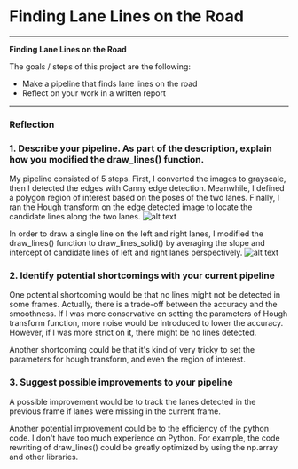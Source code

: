 # **Finding Lane Lines on the Road** 

---

**Finding Lane Lines on the Road**

The goals / steps of this project are the following:
* Make a pipeline that finds lane lines on the road
* Reflect on your work in a written report


[//]: # (Image References)

[image1]: ./examples/grayscale.jpg "Grayscale"

---

### Reflection

### 1. Describe your pipeline. As part of the description, explain how you modified the draw_lines() function.

My pipeline consisted of 5 steps. First, I converted the images to grayscale, then I detected the edges with Canny edge detection. Meanwhile, I defined a polygon region of interest based on the poses of the two lanes. Finally, I ran the Hough transform on the edge detected image to locate the candidate lines along the two lanes. 
![alt text](/Users/Joshua/CarND-LaneLines-P1/test_images_lines/lines_solidYellowCurve.jpg "Detected lanes")

In order to draw a single line on the left and right lanes, I modified the draw_lines() function to draw_lines_solid() by averaging the slope and intercept of candidate lines of left and right lanes perspectively.
![alt text](/Users/Joshua/CarND-LaneLines-P1/test_images_lines/lines_solidWhiteRight.jpg "Extrapolated lanes")


### 2. Identify potential shortcomings with your current pipeline


One potential shortcoming would be that no lines might not be detected in some frames. Actually, there is a trade-off between the accuracy and the smoothness. If I was more conservative on setting the parameters of Hough transform function, more noise would be introduced to lower the accuracy. However, if I was more strict on it, there might be no lines detected.

Another shortcoming could be that it's kind of very tricky to set the parameters for hough transform, and even the region of interest.


### 3. Suggest possible improvements to your pipeline

A possible improvement would be to track the lanes detected in the previous frame if lanes were missing in the current frame.

Another potential improvement could be to the efficiency of the python code. I don't have too much experience on Python. For example, the code rewriting of draw_lines() could be greatly optimized by using the np.array and other libraries.
